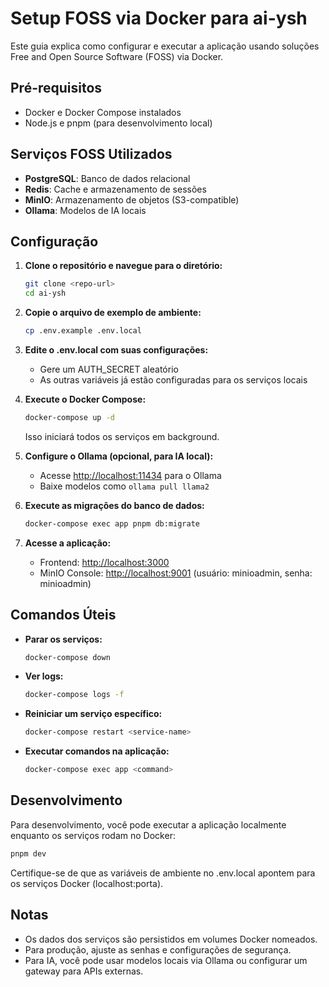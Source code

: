 # Setup FOSS via Docker para ai-ysh

Este guia explica como configurar e executar a aplicação usando soluções Free and Open Source Software (FOSS) via Docker.

## Pré-requisitos

- Docker e Docker Compose instalados
- Node.js e pnpm (para desenvolvimento local)

## Serviços FOSS Utilizados

- **PostgreSQL**: Banco de dados relacional
- **Redis**: Cache e armazenamento de sessões
- **MinIO**: Armazenamento de objetos (S3-compatible)
- **Ollama**: Modelos de IA locais

## Configuração

1. **Clone o repositório e navegue para o diretório:**

   ```bash
   git clone <repo-url>
   cd ai-ysh
   ```

2. **Copie o arquivo de exemplo de ambiente:**

   ```bash
   cp .env.example .env.local
   ```

3. **Edite o .env.local com suas configurações:**

   - Gere um AUTH_SECRET aleatório
   - As outras variáveis já estão configuradas para os serviços locais

4. **Execute o Docker Compose:**

   ```bash
   docker-compose up -d
   ```

   Isso iniciará todos os serviços em background.

5. **Configure o Ollama (opcional, para IA local):**

   - Acesse <http://localhost:11434> para o Ollama
   - Baixe modelos como `ollama pull llama2`

6. **Execute as migrações do banco de dados:**

   ```bash
   docker-compose exec app pnpm db:migrate
   ```

7. **Acesse a aplicação:**
   - Frontend: <http://localhost:3000>
   - MinIO Console: <http://localhost:9001> (usuário: minioadmin, senha: minioadmin)

## Comandos Úteis

- **Parar os serviços:**

  ```bash
  docker-compose down
  ```

- **Ver logs:**

  ```bash
  docker-compose logs -f
  ```

- **Reiniciar um serviço específico:**

  ```bash
  docker-compose restart <service-name>
  ```

- **Executar comandos na aplicação:**

  ```bash
  docker-compose exec app <command>
  ```

## Desenvolvimento

Para desenvolvimento, você pode executar a aplicação localmente enquanto os serviços rodam no Docker:

```bash
pnpm dev
```

Certifique-se de que as variáveis de ambiente no .env.local apontem para os serviços Docker (localhost:porta).

## Notas

- Os dados dos serviços são persistidos em volumes Docker nomeados.
- Para produção, ajuste as senhas e configurações de segurança.
- Para IA, você pode usar modelos locais via Ollama ou configurar um gateway para APIs externas.
